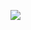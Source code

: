 ![](https://64.media.tumblr.com/32b724f5d3fb8adeb75de6b359e2562b/78ea485c94ab4882-b5/s2048x3072/90cfde9c160a9385e15e6021950f533761d91d85.pnj)
